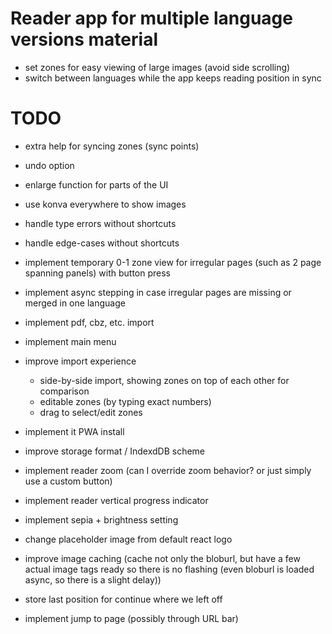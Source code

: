 # Reader app for multiple language versions material

- set zones for easy viewing of large images (avoid side scrolling)
- switch between languages while the app keeps reading position in sync

# TODO

- extra help for syncing zones (sync points)
- undo option
- enlarge function for parts of the UI
- use konva everywhere to show images

- handle type errors without shortcuts
- handle edge-cases without shortcuts
- implement temporary 0-1 zone view for irregular pages (such as 2 page spanning panels) with button press
- implement async stepping in case irregular pages are missing or merged in one language
- implement pdf, cbz, etc. import
- implement main menu
- improve import experience
  - side-by-side import, showing zones on top of each other for comparison
  - editable zones (by typing exact numbers)
  - drag to select/edit zones
- implement it PWA install
- improve storage format / IndexdDB scheme
- implement reader zoom (can I override zoom behavior? or just simply use a custom button)
- implement reader vertical progress indicator
- implement sepia + brightness setting
- change placeholder image from default react logo
- improve image caching (cache not only the bloburl, but have a few actual image tags ready so there is no flashing (even bloburl is loaded async, so there is a slight delay))
- store last position for continue where we left off
- implement jump to page (possibly through URL bar)
